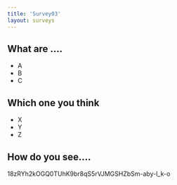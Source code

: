 ```yaml
---
title: 'Survey03'
layout: surveys
---
```


<div class="checkbox">
  <h2>What are ....</h2>
  <ul>
    <li>A</li>
    <li>B</li>
    <li>C</li>
  </ul>
</div>

<div class="choice">
  <h2>Which one you think</h2>
  <ul>
    <li>X</li>
    <li>Y</li>
    <li>Z</li>
  </ul>
</div>

<div class="text">
  <h2>How do you see....</h2>
</div>

<div id="sendJsonTo">18zRYh2kOGQ0TUhK9br8qS5rVJMGSHZbSm-aby-l_k-o</div>

